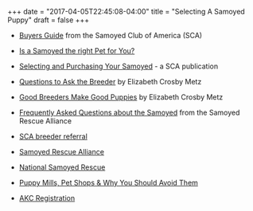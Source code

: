 +++
date = "2017-04-05T22:45:08-04:00"
title = "Selecting A Samoyed Puppy"
draft = false
+++

- [Buyers Guide](http://www.samoyed.org/SCA/buyone.html) from the Samoyed Club of America (SCA)

- [Is a Samoyed the right Pet for You?](http://www.sfsr.org/rightpet.html)

- [Selecting and Purchasing Your Samoyed](http://www.samoyed.org/SCA/documents/scaselectingandpurchasingasamoyed.pdf) - a SCA publication

- [Questions to Ask the Breeder](http://www.samfans.org/faq/18_questions.html) by Elizabeth Crosby Metz

- [Good Breeders Make Good Puppies](http://www.samfans.org/faq/8_questions.html) by Elizabeth Crosby Metz

- [Frequently Asked Questions about the Samoyed](http://www.samoyedrescue.com/samoyedfaqs.htm) from the Samoyed Rescue Alliance

- [SCA breeder referral](http://www.samoyed.org/SCA/breeders.html)

- [Samoyed Rescue Alliance](http://www.samoyedrescue.com/)

- [National Samoyed Rescue](http://www.samoyedrescue.org/)

- [Puppy Mills, Pet Shops & Why You Should Avoid Them](http://clubs.akc.org/gpca/gpupmill.html)

- [AKC Registration](http://www.akc.org/reg/index.cfm?nav_area=registration)
